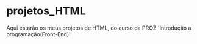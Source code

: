 # projetos_HTML

Aqui estarão os meus projetos de HTML, do curso da PROZ 'Introdução a programação(Front-End)'

